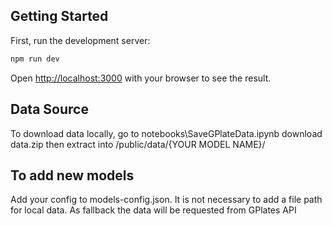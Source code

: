 ## Getting Started

First, run the development server:

```bash
npm run dev
```

Open [http://localhost:3000](http://localhost:3000) with your browser to see the result.

## Data Source
To download data locally, go to notebooks\SaveGPlateData.ipynb download data.zip then extract into /public/data/{YOUR MODEL NAME}/

## To add new models
Add your config to models-config.json. It is not necessary to add a file path for local data. As fallback the data will be requested from GPlates API

